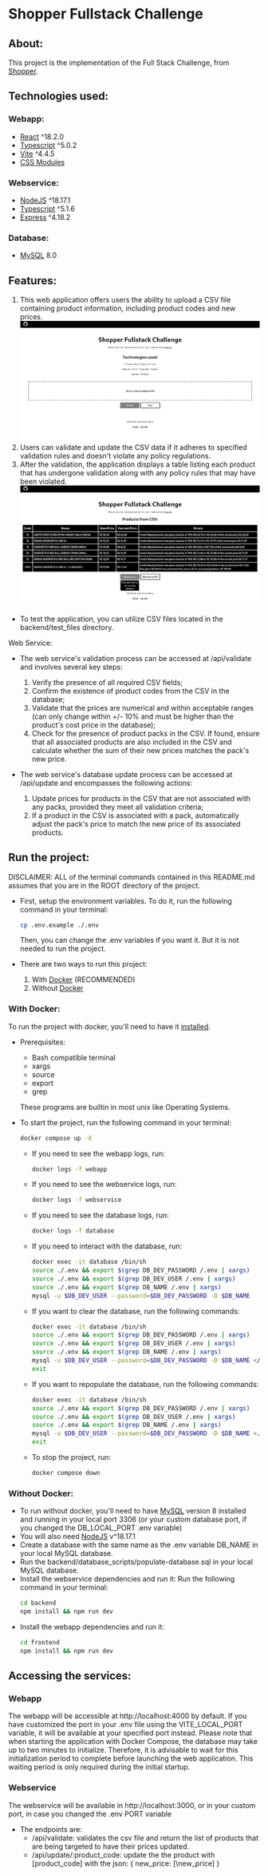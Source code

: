 # Shopper Fullstack Challenge

## About:

This project is the implementation of the Full Stack Challenge, from [Shopper](https://landing.shopper.com.br/).

## Technologies used:

### Webapp:

- [React](https://react.dev/) ^18.2.0
- [Typescript](https://www.typescriptlang.org/) ^5.0.2
- [Vite](https://vitejs.dev/) ^4.4.5
- [CSS Modules](https://github.com/css-modules/css-modules)

### Webservice:

- [NodeJS](https://nodejs.org/) ^18.17.1
- [Typescript](https://www.typescriptlang.org/) ^5.1.6
- [Express](https://expressjs.com/) ^4.18.2

### Database:

- [MySQL](https://www.mysql.com/) 8.0

## Features:

1. This web application offers users the ability to upload a CSV file containing product information, including product codes and new prices.
   ![csv_upload](images/csv_upload.png)
2. Users can validate and update the CSV data if it adheres to specified validation rules and doesn't violate any policy regulations.
3. After the validation, the application displays a table listing each product that has undergone validation along with any policy rules that may have been violated.
   ![products_validation](images/products_validation.png)

- To test the application, you can utilize CSV files located in the backend/test_files directory.

Web Service:

- The web service's validation process can be accessed at /api/validate and involves several key steps:

  1. Verify the presence of all required CSV fields;
  2. Confirm the existence of product codes from the CSV in the database;
  3. Validate that the prices are numerical and within acceptable ranges (can only change within +/- 10% and must be higher than the product's cost price in the database);
  4. Check for the presence of product packs in the CSV. If found, ensure that all associated products are also included in the CSV and calculate whether the sum of their new prices matches the pack's new price.

- The web service's database update process can be accessed at /api/update and encompasses the following actions:
  1. Update prices for products in the CSV that are not associated with any packs, provided they meet all validation criteria;
  2. If a product in the CSV is associated with a pack, automatically adjust the pack's price to match the new price of its associated products.

## Run the project:

DISCLAIMER: ALL of the terminal commands contained in this README.md assumes that you are in the ROOT directory of the project.

- First, setup the environment variables. To do it, run the following command in your terminal:

  ```bash
  cp .env.example ./.env
  ```

  Then, you can change the .env variables if you want it. But it is not needed to run the project.

- There are two ways to run this project:
  1. With [Docker](https://www.docker.com/) (RECOMMENDED)
  2. Without [Docker](https://www.docker.com/)

### With Docker:

To run the project with docker, you'll need to have it [installed](https://docs.docker.com/get-docker/).

- Prerequisites:

  - Bash compatible terminal
  - xargs
  - source
  - export
  - grep

  These programs are builtin in most unix like Operating Systems.

- To start the project, run the following command in your terminal:
  ```bash
  docker compose up -d
  ```
  - If you need to see the webapp logs, run:
    ```bash
    docker logs -f webapp
    ```
  - If you need to see the webservice logs, run:
    ```bash
    docker logs -f webservice
    ```
  - If you need to see the database logs, run:
    ```bash
    docker logs -f database
    ```
  - If you need to interact with the database, run:
    ```bash
    docker exec -it database /bin/sh
    source ./.env && export $(grep DB_DEV_PASSWORD /.env | xargs)
    source ./.env && export $(grep DB_DEV_USER /.env | xargs)
    source ./.env && export $(grep DB_NAME /.env | xargs)
    mysql -u $DB_DEV_USER --password=$DB_DEV_PASSWORD -D $DB_NAME
    ```
  - If you want to clear the database, run the following commands:
    ```bash
    docker exec -it database /bin/sh
    source ./.env && export $(grep DB_DEV_PASSWORD /.env | xargs)
    source ./.env && export $(grep DB_DEV_USER /.env | xargs)
    source ./.env && export $(grep DB_NAME /.env | xargs)
    mysql -u $DB_DEV_USER --password=$DB_DEV_PASSWORD -D $DB_NAME </database_scripts/clear-database.sql
    exit
    ```
  - If you want to repopulate the database, run the following commands:
    ```bash
    docker exec -it database /bin/sh
    source ./.env && export $(grep DB_DEV_PASSWORD /.env | xargs)
    source ./.env && export $(grep DB_DEV_USER /.env | xargs)
    source ./.env && export $(grep DB_NAME /.env | xargs)
    mysql -u $DB_DEV_USER --password=$DB_DEV_PASSWORD -D $DB_NAME <./database_scripts/populate-database.sql
    exit
    ```
  - To stop the project, run:
    ```bash
    docker compose down
    ```

### Without Docker:

- To run without docker, you'll need to have [MySQL](https://www.mysql.com/) version 8 installed and running in your local port 3306 (or your custom database port, if you changed the DB_LOCAL_PORT .env variable)
- You will also need [NodeJS](https://nodejs.org/) v^18.17.1
- Create a database with the same name as the .env variable DB_NAME in your local MySQL database.
- Run the backend/database_scripts/populate-database.sql in your local MySQL database.
- Install the webservice dependencies and run it:
  Run the following command in your terminal:
  ```bash
  cd backend
  npm install && npm run dev
  ```
- Install the webapp dependencies and run it:
  ```bash
  cd frontend
  npm install && npm run dev
  ```

## Accessing the services:

### Webapp

The webapp will be accessible at http://localhost:4000 by default. If you have customized the port in your .env file using the VITE_LOCAL_PORT variable, it will be available at your specified port instead. Please note that when starting the application with Docker Compose, the database may take up to two minutes to initialize. Therefore, it is advisable to wait for this initialization period to complete before launching the web application. This waiting period is only required during the initial startup.

### Webservice

The webservice will be available in http://localhost:3000, or in your custom port, in case you changed the .env PORT variable

- The endpoints are:
  - /api/validate: validates the csv file and return the list of products that are being targeted to have their prices updated.
  - /api/update/:product_code: update the the product with \[product_code\] with the json: { new_price: [\new_price\] }
